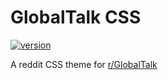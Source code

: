# GlobalTalk CSS
[![version][version-badge]][CHANGELOG]

A reddit CSS theme for [r/GlobalTalk](http://globaltalk.reddit.com)

[version-badge]: https://img.shields.io/badge/version-v0.15-green.svg
[CHANGELOG]: ./CHANGELOG.md
